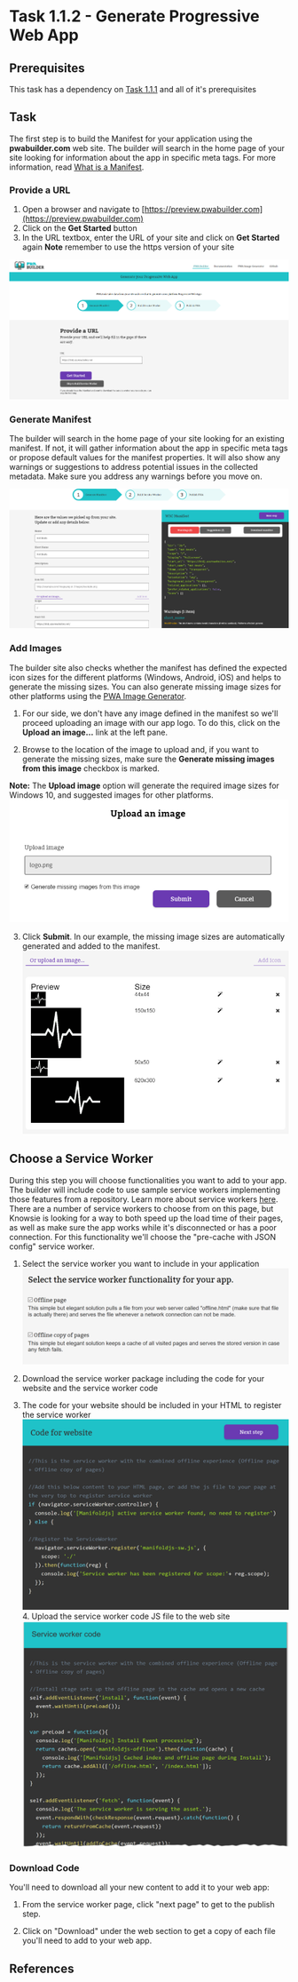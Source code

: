 # Task 1.1.2 - Generate Progressive Web App

## Prerequisites 

This task has a dependency on [Task 1.1.1](111_BuildWebApp.md) and all of it's prerequisites


## Task 

The first step is to build the Manifest for your application using the **pwabuilder.com** web site. The builder will search in the home page of your site looking for information about the app in specific meta tags. For more information, read [What is a Manifest](http://docs.pwabuilder.com/whatPWA/what-is-a-manifest/).

### Provide a URL 

1. Open a browser and navigate to [https://preview.pwabuilder.com](https://preview.pwabuilder.com)
2. Click on the **Get Started** button 
3. In the URL textbox, enter the URL of your site and click on **Get Started** again 
**Note** remember to use the https version of your site

![Provide a URL](images/quickstart-pwa-website-provide-a-url.png) 

### Generate Manifest 
The builder will search in the home page of your site looking for an existing manifest. If not, it will gather information about the app in specific meta tags or propose default values for the manifest properties. It will also show any warnings or suggestions to address potential issues in the collected metadata. Make sure you address any warnings before you move on. 

![Generate Manifest](images/quickstart-pwa-website-generate-manifest.png) 


### Add Images 
The builder site also checks whether the manifest has defined the expected icon sizes for the different platforms (Windows, Android, iOS) and helps to generate the missing sizes. You can also generate missing image sizes for other platforms using the [PWA Image Generator](http://appimagegenerator-pre.azurewebsites.net/). 

1. For our side, we don't have any image defined in the manifest so we'll proceed uploading an image with our app logo. To do this, click on the **Upload an image…** link at the left pane. 

2. Browse to the location of the image to upload and, if you want to generate the missing sizes, make sure the **Generate missing images from this image** checkbox is marked. 

**Note:** The **Upload image** option will generate the required image sizes for Windows 10, and suggested images for other platforms. ![Upload an Image](images/quickstart-pwa-website-upload-an-image.png) 

3. Click **Submit**. In our example, the missing image sizes are automatically generated and added to the manifest. ![Images Preview](images/quickstart-pwa-website-images-preview.png) 


## Choose a Service Worker
During this step you will choose functionalities you want to add to your app. The builder will include code to use sample service workers implementing those features from a repository. Learn more about service workers [here](../whatPWA/what-is-a-service-worker.md). There are a number of service workers to choose from on this page, but Knowsie is looking for a way to both speed up the load time of their pages, as well as make sure the app works while it's disconnected or has a poor connection.  For this functionality we'll choose the "pre-cache with JSON config" service worker.

1. Select the service worker you want to include in your application ![Select Service Workers](images/quickstart-pwa-website-select-service-workers.png) 

2. Download the service worker package including the code for your website and the service worker code 

3. The code for your website should be included in your HTML to register the service worker ![Code for Website](images/quickstart-pwa-website-code-for-website.png) 4. Upload the service worker code JS file to the web site ![Service Worker Code](images/quickstart-pwa-website-service-worker-code.png) 


### Download Code
You'll need to download all your new content to add it to your web app:

1. From the service worker page, click "next page" to get to the publish step.

2. Click on "Download" under the web section to get a copy of each file you'll need to add to your web app.

## References










